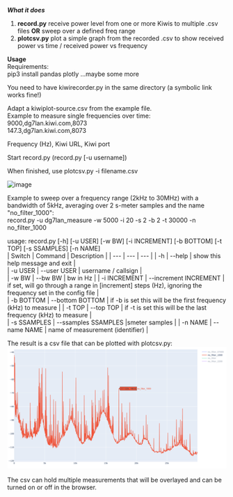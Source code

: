 ***What it does***

1. **record.py** receive power level from one or more Kiwis to multiple .csv files **OR** sweep over a defined freq range
2. **plotcsv.py** plot a simple graph from the recorded .csv to show received power vs time / received power vs frequency

**Usage**  
Requirements:  
pip3 install pandas plotly
...maybe some more

You need to have kiwirecorder.py in the same directory (a symbolic link works fine!)

Adapt a kiwiplot-source.csv from the example file.  
Example to measure single frequencies over time:  
9000,dg7lan.kiwi.com,8073  
147.3,dg7lan.kiwi.com,8073  

Frequency (Hz), Kiwi URL, Kiwi port

Start record.py (record.py [-u username])

When finished, use plotcsv.py -i filename.csv

<img width="935" alt="image" src="https://user-images.githubusercontent.com/20392230/210586769-3ecf6de4-95b7-42f3-8327-88d8e7eb2864.png">


Example to sweep over a frequency range (2kHz to 30MHz) with a bandwidth of 5kHz, averaging over 2 s-meter samples and the name "no_filter_1000":  
record.py -u dg7lan_measure -w 5000 -i 20 -s 2 -b 2 -t 30000 -n no_filter_1000

usage: record.py [-h] [-u USER] [-w BW] [-i INCREMENT] [-b BOTTOM] [-t TOP] [-s SSAMPLES] [-n NAME]  
| Switch | Command | Description |
| --- | --- | --- |
| -h | --help | show this help message and exit |  
| -u USER | --user USER | username / callsign |  
| -w BW | --bw BW | bw in Hz |
| -i INCREMENT | --increment INCREMENT | if set, will go through a range in [increment] steps (Hz), ignoring the frequency set in the config file |  
| -b BOTTOM | --bottom BOTTOM | if -b is set this will be the first frequency (kHz) to measure |
| -t TOP | --top TOP | if -t is set this will be the last frequency (kHz) to measure |  
| -s SSAMPLES | --ssamples SSAMPLES |smeter samples |
| -n NAME | --name NAME | name of measurement (identifier) |

The result is a csv file that can be plotted with plotcsv.py:  
![img.png](img.png)

The csv can hold multiple measurements that will be overlayed and can be turned on or off in the browser.  


